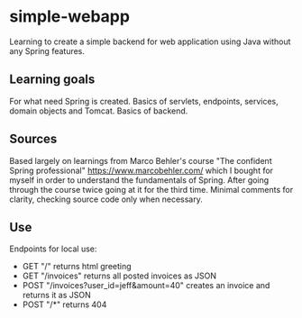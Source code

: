 # simple-webapp
Learning to create a simple backend for web application using Java without any Spring features.

## Learning goals
For what need Spring is created.
Basics of servlets, endpoints, services, domain objects and Tomcat.
Basics of backend.

## Sources
Based largely on learnings from Marco Behler's course "The confident Spring professional" https://www.marcobehler.com/ which I bought for myself in order to understand the fundamentals of Spring. After going through the course twice going at it for the third time. Minimal comments for clarity, checking source code only when necessary.

## Use
Endpoints for local use:
- GET "/" returns html greeting
- GET "/invoices" returns all posted invoices as JSON
- POST "/invoices?user_id=jeff&amount=40" creates an invoice and returns it as JSON
- POST "/*" returns 404 
